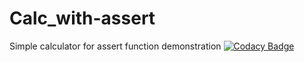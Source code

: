 # Calc_with-assert
Simple calculator for assert function demonstration
[![Codacy Badge](https://api.codacy.com/project/badge/Grade/b26a3c06434c425a83733961b6a4e1b7)](https://www.codacy.com/app/sarthakag13/Calc_with-assert?utm_source=github.com&amp;utm_medium=referral&amp;utm_content=sarthakag13/Calc_with-assert&amp;utm_campaign=Badge_Grade)
